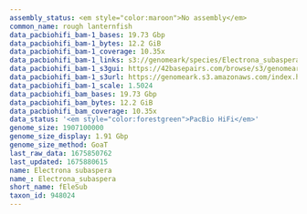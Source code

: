 ```yaml
---
assembly_status: <em style="color:maroon">No assembly</em>
common_name: rough lanternfish
data_pacbiohifi_bam-1_bases: 19.73 Gbp
data_pacbiohifi_bam-1_bytes: 12.2 GiB
data_pacbiohifi_bam-1_coverage: 10.35x
data_pacbiohifi_bam-1_links: s3://genomeark/species/Electrona_subaspera/fEleSub1/genomic_data/pacbio_hifi/<br>
data_pacbiohifi_bam-1_s3gui: https://42basepairs.com/browse/s3/genomeark/species/Electrona_subaspera/fEleSub1/genomic_data/pacbio_hifi/
data_pacbiohifi_bam-1_s3url: https://genomeark.s3.amazonaws.com/index.html?prefix=species/Electrona_subaspera/fEleSub1/genomic_data/pacbio_hifi/
data_pacbiohifi_bam-1_scale: 1.5024
data_pacbiohifi_bam_bases: 19.73 Gbp
data_pacbiohifi_bam_bytes: 12.2 GiB
data_pacbiohifi_bam_coverage: 10.35x
data_status: '<em style="color:forestgreen">PacBio HiFi</em>'
genome_size: 1907100000
genome_size_display: 1.91 Gbp
genome_size_method: GoaT
last_raw_data: 1675850762
last_updated: 1675880615
name: Electrona subaspera
name_: Electrona_subaspera
short_name: fEleSub
taxon_id: 948024
---
```

